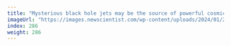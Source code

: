 ```yaml
---
title: "Mysterious black hole jets may be the source of powerful cosmic rays"
imageUrl: "https://images.newscientist.com/wp-content/uploads/2024/01/25142329/SEI_188721038.jpg?width=788"
index: 286
weight: 286
---
```

